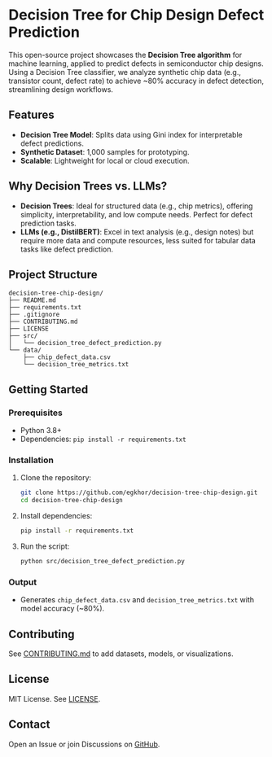 # Decision Tree for Chip Design Defect Prediction

This open-source project showcases the **Decision Tree algorithm** for machine learning, applied to predict defects in semiconductor chip designs. Using a Decision Tree classifier, we analyze synthetic chip data (e.g., transistor count, defect rate) to achieve ~80% accuracy in defect detection, streamlining design workflows.

## Features
- **Decision Tree Model**: Splits data using Gini index for interpretable defect predictions.
- **Synthetic Dataset**: 1,000 samples for prototyping.
- **Scalable**: Lightweight for local or cloud execution.

## Why Decision Trees vs. LLMs?
- **Decision Trees**: Ideal for structured data (e.g., chip metrics), offering simplicity, interpretability, and low compute needs. Perfect for defect prediction tasks.
- **LLMs (e.g., DistilBERT)**: Excel in text analysis (e.g., design notes) but require more data and compute resources, less suited for tabular data tasks like defect prediction.

## Project Structure
```
decision-tree-chip-design/
├── README.md
├── requirements.txt
├── .gitignore
├── CONTRIBUTING.md
├── LICENSE
├── src/
│   └── decision_tree_defect_prediction.py
└── data/
    ├── chip_defect_data.csv
    └── decision_tree_metrics.txt
```

## Getting Started

### Prerequisites
- Python 3.8+
- Dependencies: `pip install -r requirements.txt`

### Installation
1. Clone the repository:
   ```bash
   git clone https://github.com/egkhor/decision-tree-chip-design.git
   cd decision-tree-chip-design
   ```
2. Install dependencies:
   ```bash
   pip install -r requirements.txt
   ```
3. Run the script:
   ```bash
   python src/decision_tree_defect_prediction.py
   ```

### Output
- Generates `chip_defect_data.csv` and `decision_tree_metrics.txt` with model accuracy (~80%).

## Contributing
See [CONTRIBUTING.md](CONTRIBUTING.markdown) to add datasets, models, or visualizations.

## License
MIT License. See [LICENSE](LICENSE).

## Contact
Open an Issue or join Discussions on [GitHub](https://github.com/egkhor/decision-tree-chip-design).
